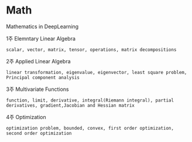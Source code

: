 # Math

Mathematics in DeepLearning

1주 Elemntary Linear Algebra

    scalar, vector, matrix, tensor, operations, matrix decompositions
    
2주 Applied Linear Algebra

    linear transformation, eigenvalue, eigenvector, least square problem, Principal component analysis
    
3주 Multivariate Functions

    function, limit, derivative, integral(Riemann integral), partial derivatives, gradient,Jacobian and Hessian matrix
4주 Optimization

    optimization problem, bounded, convex, first order optimization, second order optimization
